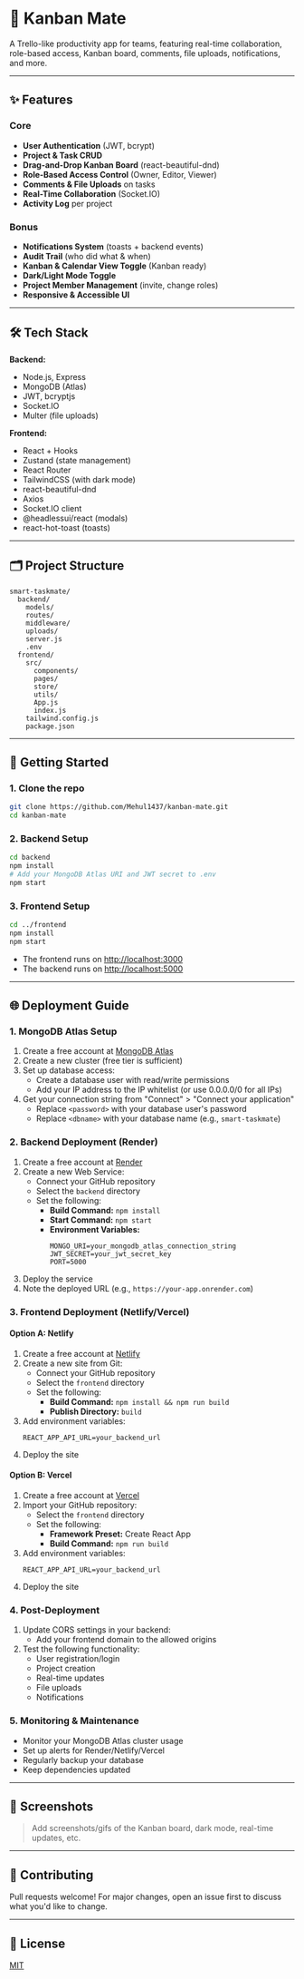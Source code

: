 # 🚀 Kanban Mate

A Trello-like productivity app for teams, featuring real-time collaboration, role-based access, Kanban board, comments, file uploads, notifications, and more.

---

## ✨ Features

### Core
- **User Authentication** (JWT, bcrypt)
- **Project & Task CRUD**
- **Drag-and-Drop Kanban Board** (react-beautiful-dnd)
- **Role-Based Access Control** (Owner, Editor, Viewer)
- **Comments & File Uploads** on tasks
- **Real-Time Collaboration** (Socket.IO)
- **Activity Log** per project

### Bonus
- **Notifications System** (toasts + backend events)
- **Audit Trail** (who did what & when)
- **Kanban & Calendar View Toggle** (Kanban ready)
- **Dark/Light Mode Toggle**
- **Project Member Management** (invite, change roles)
- **Responsive & Accessible UI**

---

## 🛠️ Tech Stack

**Backend:**
- Node.js, Express
- MongoDB (Atlas)
- JWT, bcryptjs
- Socket.IO
- Multer (file uploads)

**Frontend:**
- React + Hooks
- Zustand (state management)
- React Router
- TailwindCSS (with dark mode)
- react-beautiful-dnd
- Axios
- Socket.IO client
- @headlessui/react (modals)
- react-hot-toast (toasts)

---

## 🗂️ Project Structure

```
smart-taskmate/
  backend/
    models/
    routes/
    middleware/
    uploads/
    server.js
    .env
  frontend/
    src/
      components/
      pages/
      store/
      utils/
      App.js
      index.js
    tailwind.config.js
    package.json
```

---

## 🚦 Getting Started

### 1. **Clone the repo**
```bash
git clone https://github.com/Mehul1437/kanban-mate.git
cd kanban-mate
```

### 2. **Backend Setup**
```bash
cd backend
npm install
# Add your MongoDB Atlas URI and JWT secret to .env
npm start
```

### 3. **Frontend Setup**
```bash
cd ../frontend
npm install
npm start
```

- The frontend runs on [http://localhost:3000](http://localhost:3000)
- The backend runs on [http://localhost:5000](http://localhost:5000)

---

## 🌐 Deployment Guide

### 1. MongoDB Atlas Setup
1. Create a free account at [MongoDB Atlas](https://www.mongodb.com/cloud/atlas)
2. Create a new cluster (free tier is sufficient)
3. Set up database access:
   - Create a database user with read/write permissions
   - Add your IP address to the IP whitelist (or use 0.0.0.0/0 for all IPs)
4. Get your connection string from "Connect" > "Connect your application"
   - Replace `<password>` with your database user's password
   - Replace `<dbname>` with your database name (e.g., `smart-taskmate`)

### 2. Backend Deployment (Render)
1. Create a free account at [Render](https://render.com)
2. Create a new Web Service:
   - Connect your GitHub repository
   - Select the `backend` directory
   - Set the following:
     - **Build Command:** `npm install`
     - **Start Command:** `npm start`
     - **Environment Variables:**
       ```
       MONGO_URI=your_mongodb_atlas_connection_string
       JWT_SECRET=your_jwt_secret_key
       PORT=5000
       ```
3. Deploy the service
4. Note the deployed URL (e.g., `https://your-app.onrender.com`)

### 3. Frontend Deployment (Netlify/Vercel)

#### Option A: Netlify
1. Create a free account at [Netlify](https://netlify.com)
2. Create a new site from Git:
   - Connect your GitHub repository
   - Select the `frontend` directory
   - Set the following:
     - **Build Command:** `npm install && npm run build`
     - **Publish Directory:** `build`
3. Add environment variables:
   ```
   REACT_APP_API_URL=your_backend_url
   ```
4. Deploy the site

#### Option B: Vercel
1. Create a free account at [Vercel](https://vercel.com)
2. Import your GitHub repository:
   - Select the `frontend` directory
   - Set the following:
     - **Framework Preset:** Create React App
     - **Build Command:** `npm run build`
3. Add environment variables:
   ```
   REACT_APP_API_URL=your_backend_url
   ```
4. Deploy the site

### 4. Post-Deployment
1. Update CORS settings in your backend:
   - Add your frontend domain to the allowed origins
2. Test the following functionality:
   - User registration/login
   - Project creation
   - Real-time updates
   - File uploads
   - Notifications

### 5. Monitoring & Maintenance
- Monitor your MongoDB Atlas cluster usage
- Set up alerts for Render/Netlify/Vercel
- Regularly backup your database
- Keep dependencies updated

---

## 📸 Screenshots

> Add screenshots/gifs of the Kanban board, dark mode, real-time updates, etc.

---

## 🤝 Contributing

Pull requests welcome! For major changes, open an issue first to discuss what you'd like to change.

---

## 📄 License

[MIT](LICENSE) 
